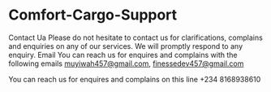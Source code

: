 # Comfort-Cargo-Support

Contact Ua Please do not hesitate to contact us for clarifications, complains and enquiries on any of our services. We will promptly respond to any enquiry. Email You can reach us for enquires and complains with the following emails muyiwah457@gmail.com, finessedev457@gmail.com

You can reach us for enquires and complains on this line +234 8168938610 
